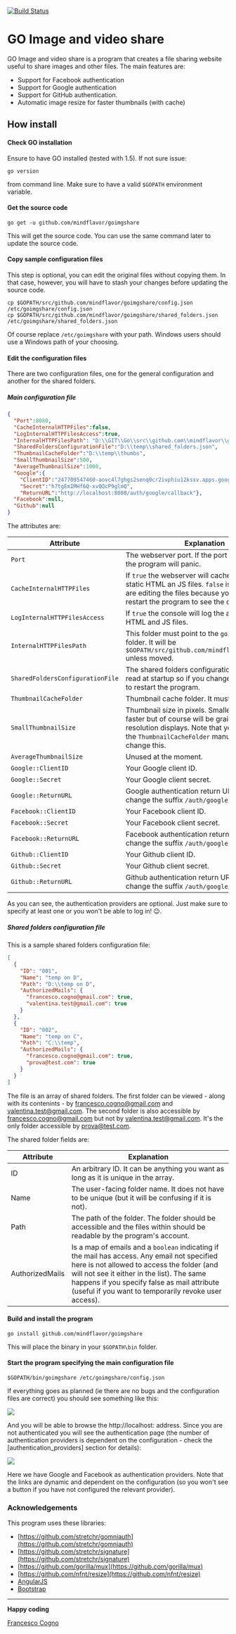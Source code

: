 [![Build Status](https://travis-ci.org/MindFlavor/goimgshare.svg?branch=master)](https://travis-ci.org/MindFlavor/goimgshare)

# GO Image and video share

GO Image and video share is a program that creates a file sharing website useful to share images and other files. The main features are:
- Support for Facebook authentication
- Support for Google authentication
- Support for GitHub authentication. 
- Automatic image resize for faster thumbnails (with cache)

## How install

#### Check GO installation
Ensure to have GO installed (tested with 1.5). If not sure issue: 
```
go version
``` 
from command line. Make sure to have a valid ```$GOPATH``` environment variable. 
#### Get the source code
```
go get -u github.com/mindflavor/goimgshare
```
This will get the source code. You can use the same command later to update the source code.

#### Copy sample configuration files
This step is optional, you can edit the original files without copying them. In that case, however, you will have to stash your changes before updating the source code.
``` 
cp $GOPATH/src/github.com/mindflavor/goimgshare/config.json /etc/goimgshare/config.json
cp $GOPATH/src/github.com/mindflavor/goimgshare/shared_folders.json /etc/goimgshare/shared_folders.json
```
Of course replace ```/etc/goimgshare``` with your path. Windows users should use a Windows path of your choosing.

#### Edit the configuration files
There are two configuration files, one for the general configuration and another for the shared folders. 
##### Main configuration file
```json
{
  "Port":8080,
  "CacheInternalHTTPFiles":false,
  "LogInternalHTTPFilesAccess":true,
  "InternalHTTPFilesPath": "D:\\GIT\\Go\\src\\github.com\\mindflavor\\goimgshare",
  "SharedFoldersConfigurationFile":"D:\\temp\\shared_folders.json",
  "ThumbnailCacheFolder":"D:\\temp\\thumbs",
  "SmallThumbnailSize":500,
  "AverageThumbnailSize":1000,
  "Google":{
    "ClientID":"247709547460-aovc4l7ghgs2senq0cr2ivphiu12kssv.apps.googleusercontent.com",
    "Secret":"h7tgEmIMHf6Q-xvQQcP9glmQ",
    "ReturnURL":"http://localhost:8080/auth/google/callback"},
  "Facebook":null,
  "Github":null
}
```
The attributes are:

Attribute | Explanation
 ---- | ----
 ```Port``` | The webserver port. If the port is already in use the program will panic. 
 ```CacheInternalHTTPFiles```  |If ```true``` the webserver will cache in memory the static HTML an JS files. ```false``` is useful if you are editing the files because you don't need to restart the program to see the changes. 
```LogInternalHTTPFilesAccess``` | If ```true``` the console will log the access to static HTML and JS files.
```InternalHTTPFilesPath``` | This folder must point to the ```goimgshare``` root folder. It will be ```$GOPATH/src/github.com/mindflavor/goimgshare``` unless moved.
```SharedFoldersConfigurationFile```|The shared folders configuration file. It will be read at startup so if you change it you will need to restart the program.
```ThumbnailCacheFolder```|Thumbnail cache folder. It must be a valid path.
```SmallThumbnailSize```|Thumbnail size in pixels. Smaller images are faster but of course will be grainy on high-resolution displays. Note that you need to clean the ```ThumbnailCacheFolder``` manually if you change this.
```AverageThumbnailSize```|Unused at the moment.
```Google::ClientID```|Your Google client ID. 
```Google::Secret```|Your Google client secret. 
```Google::ReturnURL```|Google authentication return URL. Do not change the suffix ```/auth/google/callback```.
```Facebook::ClientID```|Your Facebook client ID. 
```Facebook::Secret```|Your Facebook client secret. 
```Facebook::ReturnURL```|Facebook authentication return URL. Do not change the suffix ```/auth/google/callback```.
```Github::ClientID```|Your Github client ID. 
```Github::Secret```|Your Github client secret. 
```Github::ReturnURL```|Github authentication return URL. Do not change the suffix ```/auth/google/callback```.

As you can see, the authentication providers are optional. Just make sure to specify at least one or you won't be able to log in! :wink:.

##### Shared folders configuration file
This is a sample shared folders configuration file:
```json
[
  {
    "ID": "001",
    "Name": "temp on D",
    "Path": "D:\\temp on D",
    "AuthorizedMails": {
      "francesco.cogno@gmail.com": true,
      "valentina.test@gmail.com": true
    }
  },
  {
    "ID": "002",
    "Name": "temp on C",
    "Path": "C:\\temp",
    "AuthorizedMails": {
      "francesco.cogno@gmail.com": true,
      "prova@test.com": true
    }
  }
]

```
The file is an array of shared folders. The first folder can be viewed - along with its contenints - by      francesco.cogno@gmail.com and valentina.test@gmail.com. The second folder is also accessible by francesco.cogno@gmail.com but not by valentina.test@gmail.com. It's the only folder accessible by prova@test.com.

The shared folder fields are:

Attribute | Explanation
 ---- | ----
ID | An arbitrary ID. It can be anything you want as long as it is unique in the array.
Name | The user-facing folder name. It does not have to be unique (but it will be confusing if it is not).
 Path | The path of the folder. The folder should be accessible and the files within should be readable by the program's account.
AuthorizedMails | Is a map of emails and a ```boolean``` indicating if the mail has access. Any email not specified here is not allowed to access the folder (and will not see it either in the list). The same happens if you specify false as mail attribute (useful if you want to temporarily revoke user access).

#### Build and install the program
```
go install github.com/mindflavor/goimgshare
```
This will place the binary in your ```$GOPATH\bin``` folder.
#### Start the program specifying the main configuration file
```
$GOPATH/bin/goimgshare /etc/goimgshare/config.json
```

If everything goes as planned (ie there are no bugs and the configuration files are correct) you should see something like this:

![](http://i.imgur.com/YSssxWY.jpg)

And you will be able to browse the http://localhost:<port> address. Since you are not authenticated you will see the authentication page (the number of authentication providers is dependent on the configuration - check the [authentication_providers] section for details):

![](http://i.imgur.com/E2nKiGH.png)

Here we have Google and Facebook as authentication providers. Note that the links are dynamic and dependent on the configuration (so you won't see a button if you have not configured the relevant provider). 

### Acknowledgements 
This program uses these libraries:
* [https://github.com/stretchr/gomniauth](https://github.com/stretchr/gomniauth)
* [https://github.com/stretchr/signature](https://github.com/stretchr/signature)
* [https://github.com/gorilla/mux](https://github.com/gorilla/mux)
* [https://github.com/nfnt/resize](https://github.com/nfnt/resize)
* [AngularJS](https://angularjs.org/)
* [Bootstrap](http://getbootstrap.com/)


----------

**Happy coding**

[Francesco Cogno](francesco.cogno@outlook.com)
